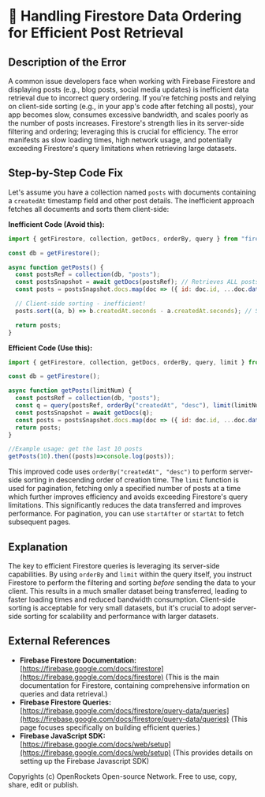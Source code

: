 # 🐞 Handling Firestore Data Ordering for Efficient Post Retrieval


## Description of the Error

A common issue developers face when working with Firebase Firestore and displaying posts (e.g., blog posts, social media updates) is inefficient data retrieval due to incorrect query ordering.  If you're fetching posts and relying on client-side sorting (e.g., in your app's code after fetching all posts), your app becomes slow, consumes excessive bandwidth, and scales poorly as the number of posts increases. Firestore's strength lies in its server-side filtering and ordering; leveraging this is crucial for efficiency. The error manifests as slow loading times, high network usage, and potentially exceeding Firestore's query limitations when retrieving large datasets.

## Step-by-Step Code Fix

Let's assume you have a collection named `posts` with documents containing a `createdAt` timestamp field and other post details. The inefficient approach fetches all documents and sorts them client-side:

**Inefficient Code (Avoid this):**

```javascript
import { getFirestore, collection, getDocs, orderBy, query } from "firebase/firestore";

const db = getFirestore();

async function getPosts() {
  const postsRef = collection(db, "posts");
  const postsSnapshot = await getDocs(postsRef); // Retrieves ALL posts
  const posts = postsSnapshot.docs.map(doc => ({ id: doc.id, ...doc.data() }));

  // Client-side sorting - inefficient!
  posts.sort((a, b) => b.createdAt.seconds - a.createdAt.seconds); // Sort by createdAt descending

  return posts;
}
```

**Efficient Code (Use this):**

```javascript
import { getFirestore, collection, getDocs, orderBy, query, limit } from "firebase/firestore";

const db = getFirestore();

async function getPosts(limitNum) {
  const postsRef = collection(db, "posts");
  const q = query(postsRef, orderBy("createdAt", "desc"), limit(limitNum)); // Server-side sorting
  const postsSnapshot = await getDocs(q);
  const posts = postsSnapshot.docs.map(doc => ({ id: doc.id, ...doc.data() }));
  return posts;
}

//Example usage: get the last 10 posts
getPosts(10).then((posts)=>console.log(posts));
```


This improved code uses `orderBy("createdAt", "desc")` to perform server-side sorting in descending order of creation time.  The `limit` function is used for pagination, fetching only a specified number of posts at a time which further improves efficiency and avoids exceeding Firestore's query limitations.  This significantly reduces the data transferred and improves performance.  For pagination, you can use `startAfter` or `startAt` to fetch subsequent pages.

## Explanation

The key to efficient Firestore queries is leveraging its server-side capabilities.  By using `orderBy` and `limit` within the query itself, you instruct Firestore to perform the filtering and sorting *before* sending the data to your client. This results in a much smaller dataset being transferred, leading to faster loading times and reduced bandwidth consumption. Client-side sorting is acceptable for very small datasets, but it's crucial to adopt server-side sorting for scalability and performance with larger datasets.

## External References

* **Firebase Firestore Documentation:** [https://firebase.google.com/docs/firestore](https://firebase.google.com/docs/firestore)  (This is the main documentation for Firestore, containing comprehensive information on queries and data retrieval.)
* **Firebase Firestore Queries:** [https://firebase.google.com/docs/firestore/query-data/queries](https://firebase.google.com/docs/firestore/query-data/queries) (This page focuses specifically on building efficient queries.)
* **Firebase JavaScript SDK:** [https://firebase.google.com/docs/web/setup](https://firebase.google.com/docs/web/setup) (This provides details on setting up the Firebase Javascript SDK)

Copyrights (c) OpenRockets Open-source Network. Free to use, copy, share, edit or publish.


